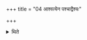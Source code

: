 +++
title = "04 आश्वत्येन पश्चाद्वैश्यः"

+++

<details><summary>थिते</summary>

4. A Vaiśya from the west, by means of (a vessel) of Aśvattha (wood). 
</details>
